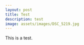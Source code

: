 ```yaml
---
layout: post
title: Test
description: test
image: assets/images/DSC_5219.jpg
---
```


This is a test.
